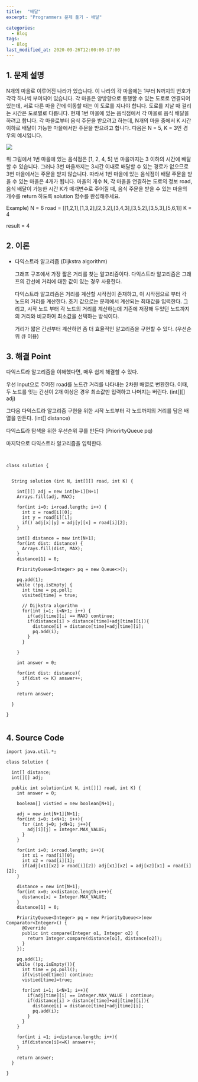 ```yaml
---
title:  "배달"
excerpt: "Programmers 문제 풀기 - 배달"

categories:
  - Blog
tags:
  - Blog
last_modified_at: 2020-09-26T12:00:00-17:00
---
```


## 1. 문제 설명

N개의 마을로 이루어진 나라가 있습니다. 이 나라의 각 마을에는 1부터 N까지의 번호가 각각 하나씩 부여되어 있습니다. 각 마을은 양방향으로 통행할 수 있는 도로로 연결되어 있는데, 서로 다른 마을 간에 이동할 때는 이 도로를 지나야 합니다. 도로를 지날 때 걸리는 시간은 도로별로 다릅니다. 현재 1번 마을에 있는 음식점에서 각 마을로 음식 배달을 하려고 합니다. 각 마을로부터 음식 주문을 받으려고 하는데, N개의 마을 중에서 K 시간 이하로 배달이 가능한 마을에서만 주문을 받으려고 합니다. 다음은 N = 5, K = 3인 경우의 예시입니다.

![](https://res.cloudinary.com/dpxurmkij/image/upload/c_scale,w_250/v1494901794/%EB%B0%B0%EB%8B%AC_1_uxun8t.png)

위 그림에서 1번 마을에 있는 음식점은 [1, 2, 4, 5] 번 마을까지는 3 이하의 시간에 배달할 수 있습니다. 그러나 3번 마을까지는 3시간 이내로 배달할 수 있는 경로가 없으므로 3번 마을에서는 주문을 받지 않습니다. 따라서 1번 마을에 있는 음식점이 배달 주문을 받을 수 있는 마을은 4개가 됩니다.
마을의 개수 N, 각 마을을 연결하는 도로의 정보 road, 음식 배달이 가능한 시간 K가 매개변수로 주어질 때, 음식 주문을 받을 수 있는 마을의 개수를 return 하도록 solution 함수를 완성해주세요.


Example)
N = 6
road = [[1,2,1],[1,3,2],[2,3,2],[3,4,3],[3,5,2],[3,5,3],[5,6,1]]
K = 4

result = 4

## 2. 이론

- 다익스트라 알고리즘 (Dijkstra algorithm)

  그래프 구조에서 가장 짧은 거리를 찾는 알고리즘이다. 다익스트라 알고리즘은 그래프의 간선에 거리에 대한 값이 있는 경우 사용한다. 

  다익스트라 알고리즘은 거리를 계산할 시작점이 존재하고, 이 시작점으로 부터 각 노드의 거리를 계산한다. 초기 값으로는 문제에서 계산되는 최대값을 입력한다.
  그리고, 시작 노드 부터 각 노드의 거리를 계산하는데 기존에 저장해 두었던 노드까지의 거리와 비교하여 최소값을 선택하는 방식이다.

  거리가 짧은 간선부터 계산하면 좀 더 효율적인 알고리즘을 구현할 수 있다. (우선순위 큐 이용)


## 3. 해결 Point

  다익스트라 알고리즘을 이해했다면, 매우 쉽게 해결할 수 있다.

  우선 Input으로 주어진 road를 노드간 거리를 나타내는 2차원 배열로 변환한다. 이때, 두 노드를 잇는 간선이 2개 이상은 경우 최소값만 입력하고 나머지는 버린다. (int[][] adj)

  그다음 다익스트라 알고리즘 구현을 위한 시작 노드부터 각 노드까지의 거리를 담은 배열을 만든다. (int[] distance)

  다익스트라 탐색을 위한 우선순위 큐를 만든다 (PriorirtyQueue pq)

  마지막으로 다익스트라 알고리즘을 입력한다.
   

## <pseudo code>

```

class solution {


  String solution (int N, int[][] road, int K) {
    
    int[][] adj = new int[N+1][N+1]
    Arrays.fill(adj, MAX);

    for(int i=0; i<road.length; i++) {
      int x = road[i][0];
      int y = road[i][1];
      if() adj[x][y] = adj[y][x] = road[i][2];
    }

    int[] distance = new int[N+1];
    for(int dist: distance) {
      Arrays.fill(dist, MAX);
    }
    distance[1] = 0;

    PriorityQueue<Integer> pq = new Queue<>();

    pq.add(1);
    while (!pq.isEmpty) {
      int time = pq.poll;
      visited[time] = true;
      
      // Dijkstra algorithm
      for(int i=1; i<N+1; i++) {
        if(adj[time][i] == MAX) continue;
        if(distance[i] > distance[time]+adj[time][i]){
          distance[i] = distance[time]+adj[time][i];
          pq.add(i);
        }
      }

    }

    int answer = 0;
    
    for(int dist: distance){
      if(dist <= K) answer++;
    }

    return answer;

  }

}


```

## 4. Source Code

```
import java.util.*;

class Solution {

  int[] distance;
  int[][] adj;

  public int solution(int N, int[][] road, int K) {
    int answer = 0;

    boolean[] vistied = new boolean[N+1];

    adj = new int[N+1][N+1];
    for(int i=0; i<N+1; i++){
      for (int j=0; j<N+1; j++){
        adj[i][j] = Integer.MAX_VALUE;
      }
    }

    for(int i=0; i<road.length; i++){
      int x1 = road[i][0];
      int x2 = road[i][1];
      if(adj[x1][x2] > road[i][2]) adj[x1][x2] = adj[x2][x1] = road[i][2];
    }

    distance = new int[N+1];
    for(int x=0; x<distance.length;x++){
      distance[x] = Integer.MAX_VALUE;
    }
    distance[1] = 0;

    PriorityQueue<Integer> pq = new PriorityQueue<>(new Comparator<Integer>() {
      @Override
      public int compare(Integer o1, Integer o2) {
        return Integer.compare(distance[o1], distance[o2]);
      }
    });

    pq.add(1);
    while (!pq.isEmpty()){
      int time = pq.poll();
      if(vistied[time]) continue;
      vistied[time]=true;

      for(int i=1; i<N+1; i++){
        if(adj[time][i] == Integer.MAX_VALUE ) continue;
        if(distance[i] > distance[time]+adj[time][i]){
          distance[i] = distance[time]+adj[time][i];
          pq.add(i);
        }
      }
    }

    for(int i =1; i<distance.length; i++){
      if(distance[i]<=K) answer++;
    }

    return answer;
  }

}




```